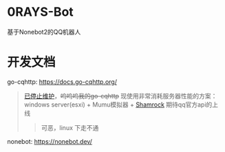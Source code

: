 # 0RAYS-Bot
基于Nonebot2的QQ机器人

# 开发文档
go-cqhttp: https://docs.go-cqhttp.org/

> [已停止维护](https://github.com/Mrs4s/go-cqhttp/issues/2471)，~~呜呜呜我的go-cqhttp~~
> 现使用非常消耗服务器性能的方案：windows server(esxi) + Mumu模拟器 + [Shamrock](https://github.com/linxinrao/Shamrock)
> 期待qq官方api的上线
>> 可恶，linux 下走不通


nonebot: https://nonebot.dev/
